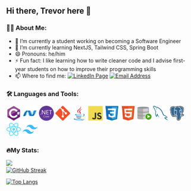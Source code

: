 ## Hi there, Trevor here 👋 

<!--
**Trevor-Dam/Trevor-Dam** is a ✨ _special_ ✨ repository because its `README.md` (this file) appears on your GitHub profile.

Here are some ideas to get you started:


-->

### 👨‍💻 About Me:

- 🔭 I’m currently a student working on becoming a Software Engineer
- 🌱 I’m currently learning NextJS, Tailwind CSS, Spring Boot
- 😄 Pronouns: he/him
- ⚡ Fun fact: I like learning how to write cleaner code and I advise first-year students on how to improve their programming skills
- 📫 Where to find me: [![LinkedIn Page](https://img.shields.io/badge/Trevor%20Damoyi-blue)](https://www.linkedin.com/in/trevor-damoyi-55602b189) [![Email Address](https://img.shields.io/badge/Email-red?logo=gmail&logoColor=white)](mailto:trevordamoyi307@gmail.com)

### 🛠️ Languages and Tools:
<div>
  <img src="https://github.com/devicons/devicon/blob/master/icons/csharp/csharp-original.svg" width=40 height=40 />
  <img src="https://github.com/devicons/devicon/blob/master/icons/dot-net/dot-net-original.svg" width=40 height=40 />
  <img src="https://github.com/devicons/devicon/blob/master/icons/dotnetcore/dotnetcore-original.svg" width=40 height=40 />
  <img src="https://github.com/devicons/devicon/blob/master/icons/git/git-original.svg" width=40 height=40 />
  <img src="https://github.com/devicons/devicon/blob/master/icons/java/java-original.svg" width=40 height=40 />
  <img src="https://github.com/devicons/devicon/blob/master/icons/javascript/javascript-original.svg" width=40 height=40 />
  <img src="https://github.com/devicons/devicon/blob/master/icons/css3/css3-original.svg" width=40 height=40 />
  <img src="https://github.com/devicons/devicon/blob/master/icons/html5/html5-original.svg" width=40 height=40 />
  <img src="https://github.com/devicons/devicon/blob/master/icons/sqldeveloper/sqldeveloper-original.svg" width=40 height=40 />
  <img src="https://github.com/devicons/devicon/blob/master/icons/mysql/mysql-original.svg" width=40 height=40 />
  <img src="https://github.com/devicons/devicon/blob/master/icons/postgresql/postgresql-original.svg" width=40 height=40 />
  <img src="https://github.com/devicons/devicon/blob/master/icons/react/react-original.svg" width=40 height=40 />
  <img src="https://github.com/devicons/devicon/blob/master/icons/tailwindcss/tailwindcss-original.svg" width=40 height=40 />
</div>

### 🔥My Stats:
![](https://github-readme-stats.vercel.app/api?username=Trevor-Dam&theme=dark&hide_border=false&include_all_commits=true&count_private=true) <br/>
[![GitHub Streak](https://github-readme-streak-stats.herokuapp.com/?user=Trevor-Dam&theme=dark&background=000000)](https://git.io/streak-stats) <br>

[![Top Langs](https://github-readme-stats.vercel.app/api/top-langs/?username=Trevor-Dam&layout=compact&theme=vision-friendly-dark)](https://github.com/anuraghazra/github-readme-stats)

